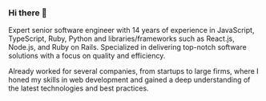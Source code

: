 ### Hi there 👋

Expert senior software engineer with 14 years of experience in JavaScript, TypeScript, Ruby, Python and libraries/frameworks such as React.js, Node.js, and Ruby on Rails. Specialized in delivering top-notch software solutions with a focus on quality and efficiency. 

Already worked for several companies, from startups to large firms, where I honed my skills in web development and gained a deep understanding of the latest technologies and best practices.
